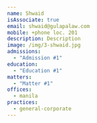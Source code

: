 ```yaml
---
name: Shwaid
isAssociate: true
email: shwaid@gulapalaw.com
mobile: +phone loc. 201
description: Description
image: /img/3-shwaid.jpg
admissions:
  - "Admission #1"
education:
  - "Education #1"
matters:
  - "Matter #1"
offices:
  - manila
practices:
  - general-corporate
---
```

